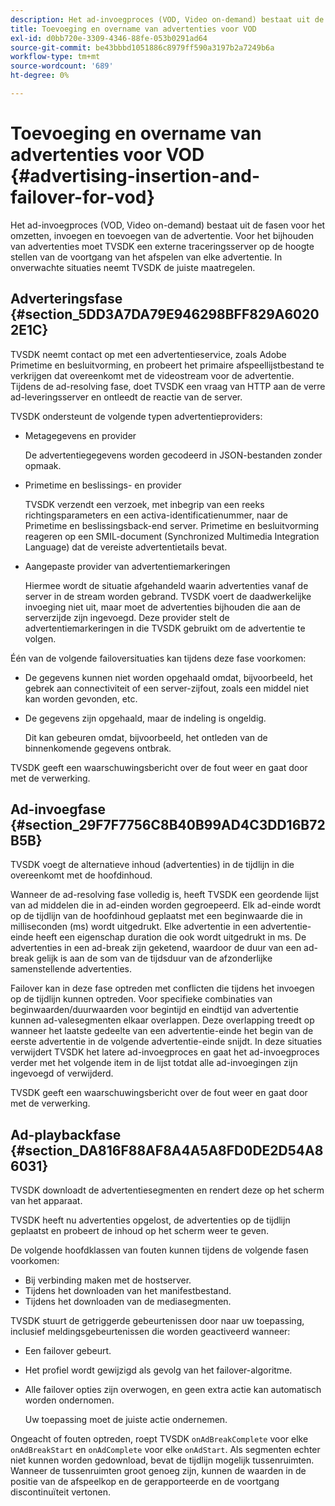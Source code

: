 ```yaml
---
description: Het ad-invoegproces (VOD, Video on-demand) bestaat uit de fasen voor het omzetten, invoegen en toevoegen van de advertentie. Voor het bijhouden van advertenties moet TVSDK een externe traceringsserver op de hoogte stellen van de voortgang van het afspelen van elke advertentie. In onverwachte situaties neemt TVSDK de juiste maatregelen.
title: Toevoeging en overname van advertenties voor VOD
exl-id: d0bb720e-3309-4346-88fe-053b0291ad64
source-git-commit: be43bbbd1051886c8979ff590a3197b2a7249b6a
workflow-type: tm+mt
source-wordcount: '689'
ht-degree: 0%

---
```


# Toevoeging en overname van advertenties voor VOD {#advertising-insertion-and-failover-for-vod}

Het ad-invoegproces (VOD, Video on-demand) bestaat uit de fasen voor het omzetten, invoegen en toevoegen van de advertentie. Voor het bijhouden van advertenties moet TVSDK een externe traceringsserver op de hoogte stellen van de voortgang van het afspelen van elke advertentie. In onverwachte situaties neemt TVSDK de juiste maatregelen.

## Adverteringsfase {#section_5DD3A7DA79E946298BFF829A60202E1C}

TVSDK neemt contact op met een advertentieservice, zoals Adobe Primetime en besluitvorming, en probeert het primaire afspeellijstbestand te verkrijgen dat overeenkomt met de videostream voor de advertentie. Tijdens de ad-resolving fase, doet TVSDK een vraag van HTTP aan de verre ad-leveringsserver en ontleedt de reactie van de server.

TVSDK ondersteunt de volgende typen advertentieproviders:

* Metagegevens en provider

   De advertentiegegevens worden gecodeerd in JSON-bestanden zonder opmaak.
* Primetime en beslissings- en provider

   TVSDK verzendt een verzoek, met inbegrip van een reeks richtingsparameters en een activa-identificatienummer, naar de Primetime en beslissingsback-end server. Primetime en besluitvorming reageren op een SMIL-document (Synchronized Multimedia Integration Language) dat de vereiste advertentietails bevat.
* Aangepaste provider van advertentiemarkeringen

   Hiermee wordt de situatie afgehandeld waarin advertenties vanaf de server in de stream worden gebrand. TVSDK voert de daadwerkelijke invoeging niet uit, maar moet de advertenties bijhouden die aan de serverzijde zijn ingevoegd. Deze provider stelt de advertentiemarkeringen in die TVSDK gebruikt om de advertentie te volgen.

Één van de volgende failoversituaties kan tijdens deze fase voorkomen:

* De gegevens kunnen niet worden opgehaald omdat, bijvoorbeeld, het gebrek aan connectiviteit of een server-zijfout, zoals een middel niet kan worden gevonden, etc.
* De gegevens zijn opgehaald, maar de indeling is ongeldig.

   Dit kan gebeuren omdat, bijvoorbeeld, het ontleden van de binnenkomende gegevens ontbrak.

TVSDK geeft een waarschuwingsbericht over de fout weer en gaat door met de verwerking.

## Ad-invoegfase {#section_29F7F7756C8B40B99AD4C3DD16B72B5B}

TVSDK voegt de alternatieve inhoud (advertenties) in de tijdlijn in die overeenkomt met de hoofdinhoud.

Wanneer de ad-resolving fase volledig is, heeft TVSDK een geordende lijst van ad middelen die in ad-einden worden gegroepeerd. Elk ad-einde wordt op de tijdlijn van de hoofdinhoud geplaatst met een beginwaarde die in milliseconden (ms) wordt uitgedrukt. Elke advertentie in een advertentie-einde heeft een eigenschap duration die ook wordt uitgedrukt in ms. De advertenties in een ad-break zijn geketend, waardoor de duur van een ad-break gelijk is aan de som van de tijdsduur van de afzonderlijke samenstellende advertenties.

Failover kan in deze fase optreden met conflicten die tijdens het invoegen op de tijdlijn kunnen optreden. Voor specifieke combinaties van beginwaarden/duurwaarden voor begintijd en eindtijd van advertentie kunnen ad-valesegmenten elkaar overlappen. Deze overlapping treedt op wanneer het laatste gedeelte van een advertentie-einde het begin van de eerste advertentie in de volgende advertentie-einde snijdt. In deze situaties verwijdert TVSDK het latere ad-invoegproces en gaat het ad-invoegproces verder met het volgende item in de lijst totdat alle ad-invoegingen zijn ingevoegd of verwijderd.

TVSDK geeft een waarschuwingsbericht over de fout weer en gaat door met de verwerking.

## Ad-playbackfase {#section_DA816F88AF8A4A5A8FD0DE2D54A86031}

TVSDK downloadt de advertentiesegmenten en rendert deze op het scherm van het apparaat.

TVSDK heeft nu advertenties opgelost, de advertenties op de tijdlijn geplaatst en probeert de inhoud op het scherm weer te geven.

De volgende hoofdklassen van fouten kunnen tijdens de volgende fasen voorkomen:

* Bij verbinding maken met de hostserver.
* Tijdens het downloaden van het manifestbestand.
* Tijdens het downloaden van de mediasegmenten.

TVSDK stuurt de getriggerde gebeurtenissen door naar uw toepassing, inclusief meldingsgebeurtenissen die worden geactiveerd wanneer:

* Een failover gebeurt.
* Het profiel wordt gewijzigd als gevolg van het failover-algoritme.
* Alle failover opties zijn overwogen, en geen extra actie kan automatisch worden ondernomen.

   Uw toepassing moet de juiste actie ondernemen.

Ongeacht of fouten optreden, roept TVSDK `onAdBreakComplete` voor elke `onAdBreakStart` en `onAdComplete` voor elke `onAdStart`. Als segmenten echter niet kunnen worden gedownload, bevat de tijdlijn mogelijk tussenruimten. Wanneer de tussenruimten groot genoeg zijn, kunnen de waarden in de positie van de afspeelkop en de gerapporteerde en de voortgang discontinuïteit vertonen.
